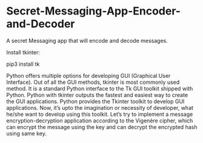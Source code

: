 # Secret-Messaging-App-Encoder-and-Decoder
A secret Messaging app that will encode and decode messages.

Install tkinter:

pip3 install tk


Python offers multiple options for developing GUI (Graphical User Interface). Out of all the GUI methods, tkinter is most commonly used method. It is a standard Python interface to the Tk GUI toolkit shipped with Python. Python with tkinter outputs the fastest and easiest way to create the GUI applications.  Python provides the Tkinter toolkit to develop GUI applications. Now, it’s upto the imagination or necessity of developer, what he/she want to develop using this toolkit. Let’s try to implement a message encryption-decryption application according to the Vigenère cipher, which can encrypt the message using the key and can decrypt the encrypted hash using same key.
